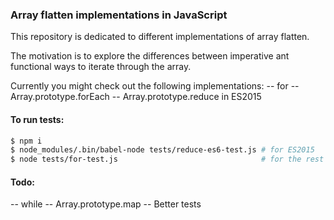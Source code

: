 ### Array flatten implementations in JavaScript

This repository is dedicated to different implementations
of array flatten.

The motivation is to explore the differences between imperative
ant functional ways to iterate through the array.

Currently you might check out the following implementations:
-- for
-- Array.prototype.forEach
-- Array.prototype.reduce in ES2015

#### To run tests:

```sh
$ npm i
$ node_modules/.bin/babel-node tests/reduce-es6-test.js # for ES2015
$ node tests/for-test.js                                # for the rest
```

#### Todo:
-- while
-- Array.prototype.map
-- Better tests